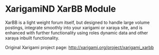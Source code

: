 # XarigamiND XarBB Module

XarBB is a light weight forum itself, but designed to handle large volume postings, 
integrate smoothly into your xarigami or xaraya site, and is enhanced with
further functionality using roles dynamic data and other xaraya inbuilt functionality.

Original Xarigami project page: http://xarigami.org/project/xarigami_xarbb
